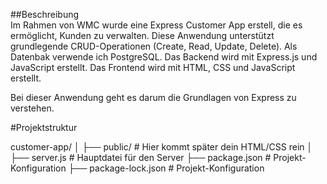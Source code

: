 ##Beschreibung  
Im Rahmen von WMC wurde eine Express Customer App erstell, die es  ermöglicht, Kunden zu verwalten. Diese Anwendung unterstützt grundlegende CRUD-Operationen (Create, Read, Update, Delete).
Als Datenbak verwende ich PostgreSQL. Das Backend wird mit Express.js und JavaScript erstellt. Das Frontend wird mit HTML, CSS und JavaScript erstellt.

Bei dieser Anwendung geht es darum die Grundlagen von Express zu verstehen.


#Projektstruktur

customer-app/
│
├── public/               # Hier kommt später dein HTML/CSS rein
│
├── server.js             # Hauptdatei für den Server
├── package.json          # Projekt-Konfiguration
├── package-lock.json     # Projekt-Konfiguration

